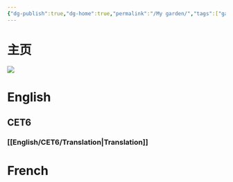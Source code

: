 ```yaml
---
{"dg-publish":true,"dg-home":true,"permalink":"/My garden/","tags":["gardenEntry"],"dgPassFrontmatter":true,"created":"2024-11-09T13:59:48.195+08:00","updated":"2024-11-19T20:45:26.404+08:00"}
---
```


# 主页

![](https://mes-photos.oss-cn-hangzhou.aliyuncs.com/img/%E5%B0%81%E9%9D%A2.svg)
# English
## CET6
### [[English/CET6/Translation\|Translation]]

# French
